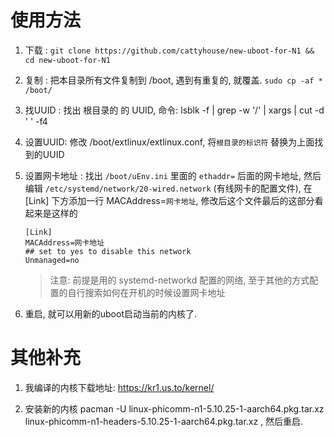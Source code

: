 # 使用方法

1. 下载 : `git clone https://github.com/cattyhouse/new-uboot-for-N1 && cd new-uboot-for-N1`

1. 复制 : 把本目录所有文件复制到 /boot, 遇到有重复的, 就覆盖. `sudo cp -af * /boot/`

1. 找UUID : 找出 根目录的 的 UUID, 命令: lsblk -f | grep -w '/' | xargs | cut -d ' ' -f4

1. 设置UUID: 修改 /boot/extlinux/extlinux.conf, 将`根目录的标识符` 替换为上面找到的UUID

1. 设置网卡地址 : 找出 `/boot/uEnv.ini` 里面的 `ethaddr=` 后面的网卡地址, 然后编辑 `/etc/systemd/network/20-wired.network` (有线网卡的配置文件), 在[Link] 下方添加一行 MACAddress=`网卡地址`, 修改后这个文件最后的这部分看起来是这样的
    ````
    [Link]
    MACAddress=网卡地址
    ## set to yes to disable this network
    Unmanaged=no

    ````
    >注意: 前提是用的 systemd-networkd 配置的网络, 至于其他的方式配置的自行搜索如何在开机的时候设置网卡地址

1. 重启, 就可以用新的uboot启动当前的内核了.

# 其他补充

1. 我编译的内核下载地址: https://kr1.us.to/kernel/

1. 安装新的内核 pacman -U linux-phicomm-n1-5.10.25-1-aarch64.pkg.tar.xz linux-phicomm-n1-headers-5.10.25-1-aarch64.pkg.tar.xz , 然后重启.

